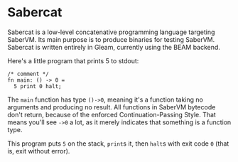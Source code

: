# Sabercat
Sabercat is a low-level concatenative programming language targeting SaberVM. 
Its main purpose is to produce binaries for testing SaberVM. Sabercat is written entirely in Gleam, currently using the BEAM backend.

Here's a little program that prints 5 to stdout:
```
/* comment */
fn main: () -> 0 =
  5 print 0 halt;
```
The `main` function has type `()->0`, meaning it's a function taking no arguments and producing no result. All functions in SaberVM bytecode don't return, because of the enforced Continuation-Passing Style. That means you'll see `->0` a lot, as it merely indicates that something is a function type.

This program puts `5` on the stack, `print`s it, then `halt`s with exit code `0` (that is, exit without error).

